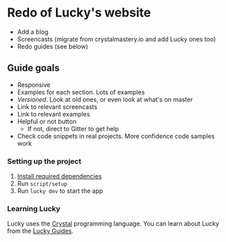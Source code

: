 # Redo of Lucky's website

* Add a blog
* Screencasts (migrate from crystalmastery.io and add Lucky ones too)
* Redo guides (see below)

## Guide goals

* Responsive
* Examples for each section. Lots of examples
* *Versioned*. Look at old ones, or even look at what's on master
* Link to relevant screencasts
* Link to relevant examples
* Helpful or not button
	* If not, direct to Gitter to get help
* Check code snippets in real projects. More confidence code samples work

### Setting up the project

1. [Install required dependencies](http://luckyframework.org/guides/installing.html#install-required-dependencies)
1. Run `script/setup`
1. Run `lucky dev` to start the app

### Learning Lucky

Lucky uses the [Crystal](https://crystal-lang.org) programming language. You can learn about Lucky from the [Lucky Guides](http://luckyframework.org/guides).
